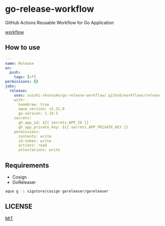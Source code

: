 # go-release-workflow

GitHub Actions Reusable Workflow for Go Application

[workflow](.github/workflows/release.yaml)

## How to use

```yaml
---
name: Release
on:
  push:
    tags: [v*]
permissions: {}
jobs:
  release:
    uses: suzuki-shunsuke/go-release-workflow/.github/workflows/release.yaml@d5b30f148d2f6fb207c58aee61fab4d3a3021421 # v0.4.5
    with:
      homebrew: true
      aqua_version: v2.21.0
      go-version: 1.19.5
    secrets:
      gh_app_id: ${{ secrets.APP_ID }}
      gh_app_private_key: ${{ secrets.APP_PRIVATE_KEY }}
    permissions:
      contents: write
      id-token: write
      actions: read
      attestations: write
```

## Requirements

- Cosign
- GoReleaser

```sh
aqua g -i sigstore/cosign goreleaser/goreleaser
```

## LICENSE

[MIT](LICENSE)
